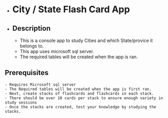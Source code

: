 + # City / State Flash Card App
+ ## Description

    - This is a console app to study Cities and which State/provice it belongs to.
    - This app uses microsoft sql server. 
    - The required tables will be created when the app is ran.

## Prerequisites

    - Requires Microsoft sql server
    - The Required tables will be created when the app is first ran.
    - Next, create stacks of flashcards and flashcards in each stack.
    - There should be over 10 cards per stack to ensure enough variety in study sessions
    - Once the stacks are created, test your knowledge by studying the stacks.


